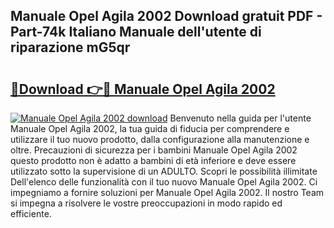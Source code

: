 ## Manuale Opel Agila 2002 Download gratuit PDF - Part-74k Italiano Manuale dell'utente di riparazione mG5qr

# <h2><a href="http://dfa4ei.blite.top/?on=Manuale+Opel+Agila+2002">🔗Download 👉🔴 Manuale Opel Agila 2002</a></h2>

[![Manuale Opel Agila 2002 download](https://i.imgur.com/lujVjoI.png)](http://dfa4ei.blite.top/?on=Manuale+Opel+Agila+2002)
Benvenuto nella guida per l'utente Manuale Opel Agila 2002, la tua guida di fiducia per comprendere e utilizzare il tuo nuovo prodotto, dalla configurazione alla manutenzione e oltre. Precauzioni di sicurezza per i bambini Manuale Opel Agila 2002 questo prodotto non è adatto a bambini di età inferiore e deve essere utilizzato sotto la supervisione di un ADULTO. Scopri le possibilità illimitate Dell'elenco delle funzionalità con il tuo nuovo Manuale Opel Agila 2002. Ci impegniamo a fornire soluzioni per Manuale Opel Agila 2002. Il nostro Team si impegna a risolvere le vostre preoccupazioni in modo rapido ed efficiente.
